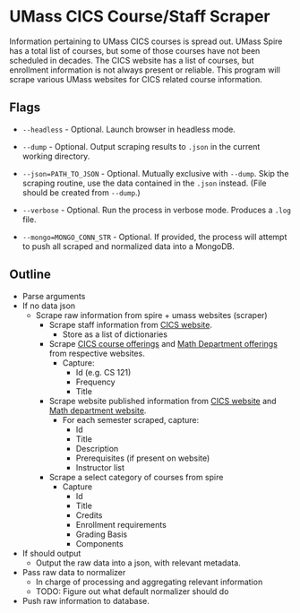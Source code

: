 # UMass CICS Course/Staff Scraper

Information pertaining to UMass CICS courses is spread out. UMass Spire has a total list of courses, but some of those courses have not been scheduled in decades. The CICS website has a list of courses, but enrollment information is not always present or reliable. This program will scrape various UMass websites for CICS related course information.

## Flags

- `--headless` - Optional. Launch browser in headless mode.

- `--dump` - Optional. Output scraping results to `.json` in the current working directory.

- `--json=PATH_TO_JSON` - Optional. Mutually exclusive with `--dump`. Skip the scraping routine, use the data contained in the `.json` instead. (File should be created from `--dump`.)

- `--verbose` - Optional. Run the process in verbose mode. Produces a `.log` file.

- `--mongo=MONGO_CONN_STR` - Optional. If provided, the process will attempt to push all scraped and normalized data into a MongoDB.

## Outline

- Parse arguments
- If no data json
  - Scrape raw information from spire + umass websites (scraper)
    - Scrape staff information from [CICS website](https://www.cics.umass.edu/people/all-faculty-staff).
      - Store as a list of dictionaries
    - Scrape [CICS course offerings]() and [Math Department offerings]() from respective websites.
      - Capture:
        - Id (e.g. CS 121)
        - Frequency
        - Title
    - Scrape website published information from [CICS website](https://www.cics.umass.edu/content/spring-22-course-descriptions) and [Math department website]().
      - For each semester scraped, capture:
        - Id
        - Title
        - Description
        - Prerequisites (if present on website)
        - Instructor list
    - Scrape a select category of courses from spire
      - Capture
        - Id
        - Title
        - Credits
        - Enrollment requirements
        - Grading Basis
        - Components
- If should output
  - Output the raw data into a json, with relevant metadata.
- Pass raw data to normalizer
  - In charge of processing and aggregating relevant information
  - TODO: Figure out what default normalizer should do
- Push raw information to database.
